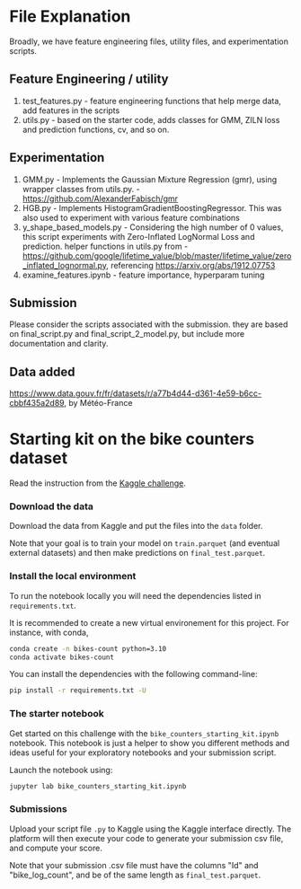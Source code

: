 # File Explanation

Broadly, we have feature engineering files, utility files, and experimentation scripts. 

## Feature Engineering / utility
1. test_features.py - feature engineering functions that help merge data, add features in the scripts
2. utils.py - based on the starter code, adds classes for GMM, ZILN loss and prediction functions, cv, and so on.

## Experimentation
1. GMM.py - Implements the Gaussian Mixture Regression (gmr), using wrapper classes from utils.py. - https://github.com/AlexanderFabisch/gmr
2. HGB.py - Implements HistogramGradientBoostingRegressor. This was also used to experiment with various feature combinations
3. y_shape_based_models.py - Considering the high number of 0 values, this script experiments with Zero-Inflated LogNormal Loss and prediction. helper functions in utils.py from - https://github.com/google/lifetime_value/blob/master/lifetime_value/zero_inflated_lognormal.py, referencing https://arxiv.org/abs/1912.07753
4. examine_features.ipynb - feature importance, hyperparam tuning

## Submission

Please consider the scripts associated with the submission. they are based on final_script.py and final_script_2_model.py, but include more documentation and clarity.

## Data added

https://www.data.gouv.fr/fr/datasets/r/a77b4d44-d361-4e59-b6cc-cbbf435a2d89, by Météo-France

# Starting kit on the bike counters dataset

Read the instruction from the [Kaggle challenge](https://www.kaggle.com/competitions/mdsb-2023/overview).

### Download the data

Download the data from Kaggle and put the files into the `data` folder.

Note that your goal is to train your model on `train.parquet` (and eventual external datasets)
and then make predictions on `final_test.parquet`.

### Install the local environment

To run the notebook locally you will need the dependencies listed
in `requirements.txt`. 

It is recommended to create a new virtual environement for this project. For instance, with conda,
```bash
conda create -n bikes-count python=3.10
conda activate bikes-count
```

You can install the dependencies with the following command-line:

```bash
pip install -r requirements.txt -U
```

### The starter notebook

Get started on this challenge with the `bike_counters_starting_kit.ipynb` notebook.
This notebook is just a helper to show you different methods and ideas useful for your
exploratory notebooks and your submission script.

Launch the notebook using:

```bash
jupyter lab bike_counters_starting_kit.ipynb
```

### Submissions

Upload your script file `.py` to Kaggle using the Kaggle interface directly.
The platform will then execute your code to generate your submission csv file,
and compute your score.

Note that your submission .csv file must have the columns "Id" and "bike_log_count",
and be of the same length as `final_test.parquet`.
